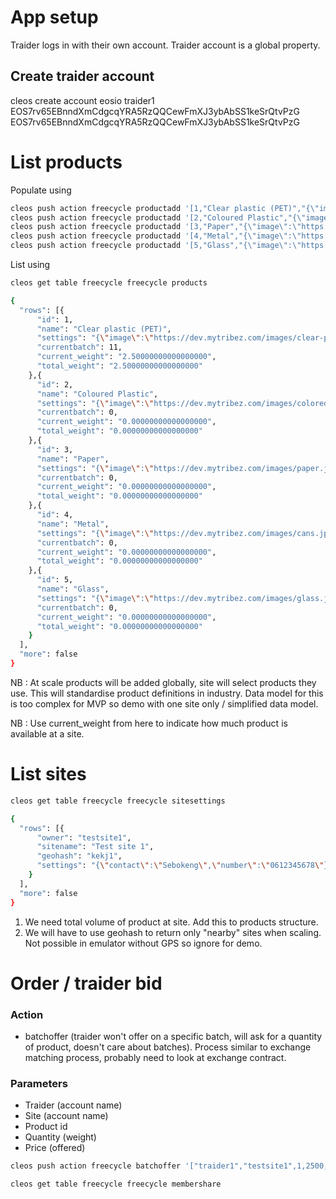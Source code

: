 # App setup

Traider logs in with their own account. Traider account is a global property.

## Create traider account

cleos create account eosio traider1 EOS7rv65EBnndXmCdgcqYRA5RzQQCewFmXJ3ybAbSS1keSrQtvPzG EOS7rv65EBnndXmCdgcqYRA5RzQQCewFmXJ3ybAbSS1keSrQtvPzG

# List products

Populate using
```bash
cleos push action freecycle productadd '[1,"Clear plastic (PET)","{\"image\":\"https://dev.mytribez.com/images/clear-plastic-3.jpg\"}"]' -p testsite1@active
cleos push action freecycle productadd '[2,"Coloured Plastic","{\"image\":\"https://dev.mytribez.com/images/colored-plastic.jpg\"}"]' -p testsite1@active
cleos push action freecycle productadd '[3,"Paper","{\"image\":\"https://dev.mytribez.com/images/paper.jpg\"}"]' -p testsite1@active
cleos push action freecycle productadd '[4,"Metal","{\"image\":\"https://dev.mytribez.com/images/cans.jpg\"}"]' -p testsite1@active
cleos push action freecycle productadd '[5,"Glass","{\"image\":\"https://dev.mytribez.com/images/glass.jpg\"}"]' -p testsite1@active
```

List using
```bash
cleos get table freecycle freecycle products

{
  "rows": [{
      "id": 1,
      "name": "Clear plastic (PET)",
      "settings": "{\"image\":\"https://dev.mytribez.com/images/clear-plastic-3.jpg\"}",
      "currentbatch": 11,
      "current_weight": "2.50000000000000000",
      "total_weight": "2.50000000000000000"
    },{
      "id": 2,
      "name": "Coloured Plastic",
      "settings": "{\"image\":\"https://dev.mytribez.com/images/colored-plastic.jpg\"}",
      "currentbatch": 0,
      "current_weight": "0.00000000000000000",
      "total_weight": "0.00000000000000000"
    },{
      "id": 3,
      "name": "Paper",
      "settings": "{\"image\":\"https://dev.mytribez.com/images/paper.jpg\"}",
      "currentbatch": 0,
      "current_weight": "0.00000000000000000",
      "total_weight": "0.00000000000000000"
    },{
      "id": 4,
      "name": "Metal",
      "settings": "{\"image\":\"https://dev.mytribez.com/images/cans.jpg\"}",
      "currentbatch": 0,
      "current_weight": "0.00000000000000000",
      "total_weight": "0.00000000000000000"
    },{
      "id": 5,
      "name": "Glass",
      "settings": "{\"image\":\"https://dev.mytribez.com/images/glass.jpg\"}",
      "currentbatch": 0,
      "current_weight": "0.00000000000000000",
      "total_weight": "0.00000000000000000"
    }
  ],
  "more": false
}
```
NB : At scale products will be added globally, site will select products they use. This will standardise product definitions in industry. Data model for this is too complex for MVP so demo with one site only / simplified data model.

NB : Use current_weight from here to indicate how much product is available at a site.
# List sites

```bash
cleos get table freecycle freecycle sitesettings

{
  "rows": [{
      "owner": "testsite1",
      "sitename": "Test site 1",
      "geohash": "kekj1",
      "settings": "{\"contact\":\"Sebokeng\",\"number\":\"0612345678\"}"
    }
  ],
  "more": false
}
```

1. We need total volume of product at site. Add this to products structure.
2. We will have to use geohash to return only "nearby" sites when scaling. Not possible in emulator without GPS so ignore for demo.

# Order / traider bid

### Action
* batchoffer (traider won't offer on a specific batch, will ask for a quantity of product, doesn't care about batches). Process similar to exchange matching process, probably need to look at exchange contract.

### Parameters
* Traider (account name)
* Site (account name)
* Product id
* Quantity (weight)
* Price (offered)

```bash
cleos push action freecycle batchoffer '["traider1","testsite1",1,2500,3000.0]' -p testsite1@active
```

```bash
cleos get table freecycle freecycle membershare
```
